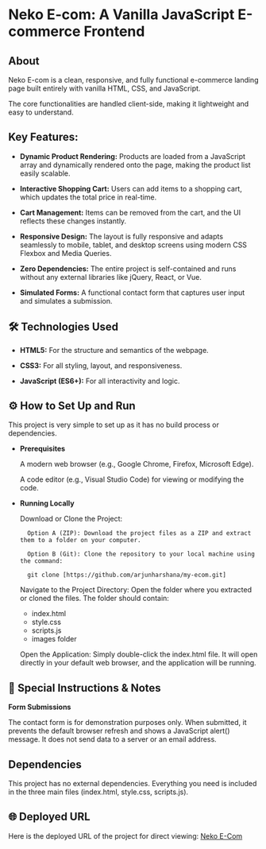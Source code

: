 # Neko E-com: A Vanilla JavaScript E-commerce Frontend

## About

Neko E-com is a clean, responsive, and fully functional e-commerce landing page built entirely with vanilla HTML, CSS, and JavaScript.

The core functionalities are handled client-side, making it lightweight and easy to understand.

## Key Features:

- **Dynamic Product Rendering:** Products are loaded from a JavaScript array and dynamically rendered onto the page, making the product list easily scalable.

- **Interactive Shopping Cart:** Users can add items to a shopping cart, which updates the total price in real-time.

- **Cart Management:** Items can be removed from the cart, and the UI reflects these changes instantly.

- **Responsive Design:** The layout is fully responsive and adapts seamlessly to mobile, tablet, and desktop screens using modern CSS Flexbox and Media Queries.

- **Zero Dependencies:** The entire project is self-contained and runs without any external libraries like jQuery, React, or Vue.

- **Simulated Forms:** A functional contact form that captures user input and simulates a submission.

## 🛠️ Technologies Used

- **HTML5:** For the structure and semantics of the webpage.

- **CSS3:** For all styling, layout, and responsiveness.

- **JavaScript (ES6+):** For all interactivity and logic.

## ⚙️ How to Set Up and Run

This project is very simple to set up as it has no build process or dependencies.

- **Prerequisites**

  A modern web browser (e.g., Google Chrome, Firefox, Microsoft Edge).

  A code editor (e.g., Visual Studio Code) for viewing or modifying the code.

- **Running Locally**

  Download or Clone the Project:

        Option A (ZIP): Download the project files as a ZIP and extract them to a folder on your computer.

        Option B (Git): Clone the repository to your local machine using the command:

        git clone [https://github.com/arjunharshana/my-ecom.git]

  Navigate to the Project Directory:
  Open the folder where you extracted or cloned the files. The folder should contain:

  - index.html
  - style.css
  - scripts.js
  - images folder

  Open the Application:
  Simply double-click the index.html file. It will open directly in your default web browser, and the application will be running.

## 📝 Special Instructions & Notes

**Form Submissions**

The contact form is for demonstration purposes only. When submitted, it prevents the default browser refresh and shows a JavaScript alert() message. It does not send data to a server or an email address.

## Dependencies

This project has no external dependencies. Everything you need is included in the three main files (index.html, style.css, scripts.js).

## 🌐 Deployed URL

Here is the deployed URL of the project for direct viewing:
[Neko E-Com](https://neko-ecom.vercel.app/)
